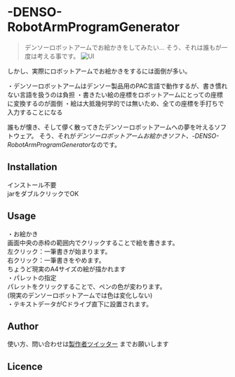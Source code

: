 # -DENSO-RobotArmProgramGenerator
>デンソーロボットアームでお絵かきをしてみたい...
そう、それは誰もが一度は考える事です。
![UI](https://github.com/OkanoShogo0903/-JAVA-/blob/master/image.jpg-large "イメージ画像")

しかし、実際にロボットアームでお絵かきをするには面倒が多い。

・デンソーロボットアームはデンソー製品用のPAC言語で動作するが、書き慣れない言語を扱うのは負担
・書きたい絵の座標をロボットアームにとっての座標に変換するのが面倒
・絵は大抵幾何学的では無いため、全ての座標を手打ちで入力することになる

誰もが懐き、そして儚く散ってきたデンソーロボットアームへの夢を叶えるソフトウェア。
そう、それが*デンソーロボットアームお絵かきソフト、-DENSO-RobotArmProgramGenerator*なのです。

## Installation
インストール不要  
jarをダブルクリックでOK

## Usage
・お絵かき  
画面中央の赤枠の範囲内でクリックすることで絵を書きます。  
左クリック：一筆書きが始まります。  
右クリック：一筆書きをやめます。  
ちょうど現実のA4サイズの絵が描かれます  
・パレットの指定  
パレットをクリックすることで、ペンの色が変わります。  
  (現実のデンソーロボットアームでは色は変化しない)  
・テキストデータがCドライブ直下に設置されます。  

## Author
使い方、問い合わせは[製作者ツイッター](https://twitter.com/okanosyogo)
までお願いします

## Licence

